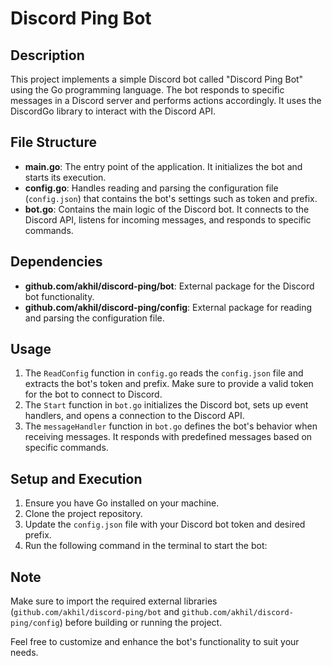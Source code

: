 # Discord Ping Bot

## Description
This project implements a simple Discord bot called "Discord Ping Bot" using the Go programming language. The bot responds to specific messages in a Discord server and performs actions accordingly. It uses the DiscordGo library to interact with the Discord API.

## File Structure
- **main.go**: The entry point of the application. It initializes the bot and starts its execution.
- **config.go**: Handles reading and parsing the configuration file (`config.json`) that contains the bot's settings such as token and prefix.
- **bot.go**: Contains the main logic of the Discord bot. It connects to the Discord API, listens for incoming messages, and responds to specific commands.

## Dependencies
- **github.com/akhil/discord-ping/bot**: External package for the Discord bot functionality.
- **github.com/akhil/discord-ping/config**: External package for reading and parsing the configuration file.

## Usage
1. The `ReadConfig` function in `config.go` reads the `config.json` file and extracts the bot's token and prefix. Make sure to provide a valid token for the bot to connect to Discord.
2. The `Start` function in `bot.go` initializes the Discord bot, sets up event handlers, and opens a connection to the Discord API.
3. The `messageHandler` function in `bot.go` defines the bot's behavior when receiving messages. It responds with predefined messages based on specific commands.

## Setup and Execution
1. Ensure you have Go installed on your machine.
2. Clone the project repository.
3. Update the `config.json` file with your Discord bot token and desired prefix.
4. Run the following command in the terminal to start the bot:

## Note
Make sure to import the required external libraries (`github.com/akhil/discord-ping/bot` and `github.com/akhil/discord-ping/config`) before building or running the project.

Feel free to customize and enhance the bot's functionality to suit your needs.
